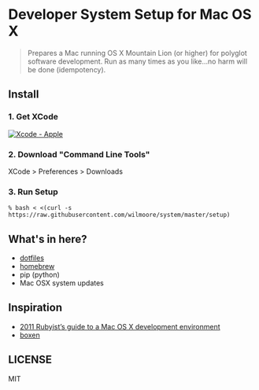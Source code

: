# Developer System Setup for Mac OS X

> Prepares a Mac running OS X Mountain Lion (or higher) for polyglot software development. Run as many times as you like...no harm will be done (idempotency).

## Install

### 1. Get XCode

[![Xcode - Apple](http://r.mzstatic.com/images/web/linkmaker/badge_macappstore-lrg.gif)](https://itunes.apple.com/us/app/xcode/id497799835?mt=12&uo=4)

### 2. Download "Command Line Tools"

  XCode > Preferences > Downloads

### 3. Run Setup

    % bash < <(curl -s https://raw.githubusercontent.com/wilmoore/system/master/setup)

## What's in here?

- [dotfiles]
- [homebrew]
- pip (python)
- Mac OSX system updates

## Inspiration

- [2011 Rubyist’s guide to a Mac OS X development environment](http://robots.thoughtbot.com/post/8700977975/2011-rubyists-guide-to-a-mac-os-x-development)
- [boxen](https://github.com/boxen/our-boxen)

## LICENSE

  MIT

[dotfiles]: https://github.com/wilmoore/dotfiles
[homebrew]: https://github.com/wilmoore/homebrew-home
